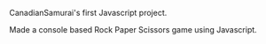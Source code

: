 CanadianSamurai's first Javascript project. 

Made a console based Rock Paper Scissors game using Javascript.